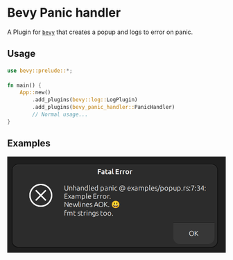 # Bevy Panic handler

A Plugin for [`bevy`](https://github.com/bevyengine/bevy) that creates a popup and logs to error on panic.

## Usage

```rs
use bevy::prelude::*;

fn main() {
    App::new()
        .add_plugins(bevy::log::LogPlugin)
        .add_plugins(bevy_panic_handler::PanicHandler)
        // Normal usage...
}
```

## Examples

[![popup image](./images/Popup.png 'popup.rs')](./examples/popup.rs)

